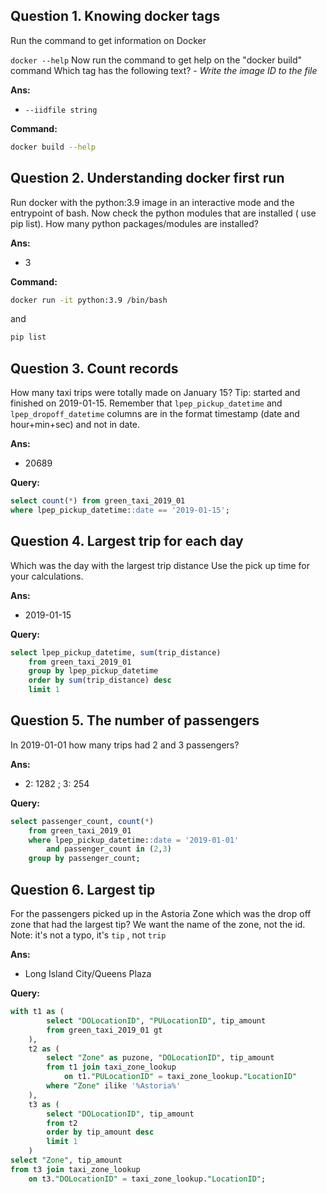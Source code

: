 
## Question 1. Knowing docker tags

Run the command to get information on Docker 

```docker --help```
Now run the command to get help on the "docker build" command
Which tag has the following text? - *Write the image ID to the file* 

**Ans:**
- `--iidfile string`

**Command:**
```sh
docker build --help
```

## Question 2. Understanding docker first run 
Run docker with the python:3.9 image in an interactive mode and the entrypoint of bash.
Now check the python modules that are installed ( use pip list). 
How many python packages/modules are installed?

**Ans:**
- 3

**Command:**
```sh
docker run -it python:3.9 /bin/bash
``` 
and
```sh
pip list
```

## Question 3. Count records 
How many taxi trips were totally made on January 15?
Tip: started and finished on 2019-01-15. 
Remember that `lpep_pickup_datetime` and `lpep_dropoff_datetime` columns are in the format timestamp (date and hour+min+sec) and not in date.

**Ans:**
- 20689

**Query:**
```sql
select count(*) from green_taxi_2019_01 
where lpep_pickup_datetime::date == '2019-01-15';
```

## Question 4. Largest trip for each day
Which was the day with the largest trip distance
Use the pick up time for your calculations.

**Ans:**
- 2019-01-15

**Query:**
```sql
select lpep_pickup_datetime, sum(trip_distance) 
    from green_taxi_2019_01 
    group by lpep_pickup_datetime 
    order by sum(trip_distance) desc
    limit 1
```

## Question 5. The number of passengers
In 2019-01-01 how many trips had 2 and 3 passengers?

**Ans:**
- 2: 1282 ; 3: 254

**Query:**
```sql
select passenger_count, count(*) 
    from green_taxi_2019_01
    where lpep_pickup_datetime::date = '2019-01-01' 
        and passenger_count in (2,3) 
    group by passenger_count;
```

## Question 6. Largest tip
For the passengers picked up in the Astoria Zone which was the drop off zone that had the largest tip?
We want the name of the zone, not the id.
Note: it's not a typo, it's `tip` , not `trip`

**Ans:**

- Long Island City/Queens Plaza

**Query:**

```sql
with t1 as (
        select "DOLocationID", "PULocationID", tip_amount 
        from green_taxi_2019_01 gt
    ), 
    t2 as (
        select "Zone" as puzone, "DOLocationID", tip_amount 
        from t1 join taxi_zone_lookup 
            on t1."PULocationID" = taxi_zone_lookup."LocationID" 
        where "Zone" ilike '%Astoria%'
    ), 
    t3 as (
        select "DOLocationID", tip_amount 
        from t2 
        order by tip_amount desc 
        limit 1
    ) 
select "Zone", tip_amount 
from t3 join taxi_zone_lookup 
    on t3."DOLocationID" = taxi_zone_lookup."LocationID";
```